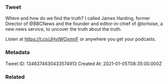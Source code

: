 ### Tweet
Where and how do we find the truth? I called James Harding, former Director of @BBCNews and the founder and editor-in-chief of @tortoise, a new news service, to uncover the truth about the truth.

Listen at https://t.co/JHvtWOxmnF or anywhere you get your podcasts.

### Metadata
Tweet ID: 1346374630433574913
Created At: 2021-01-05T08:35:00.000Z

### Related

